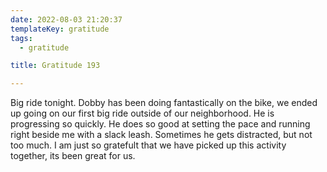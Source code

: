 ```yaml
---
date: 2022-08-03 21:20:37
templateKey: gratitude
tags:
  - gratitude

title: Gratitude 193

---
```


Big ride tonight.  Dobby has been doing fantastically on the bike, we ended up
going on our first big ride outside of our neighborhood.  He is progressing so
quickly.  He does so good at setting the pace and running right beside me with
a slack leash.  Sometimes he gets distracted, but not too much.  I am just so
gratefult that we have picked up this activity together, its been great for us.
